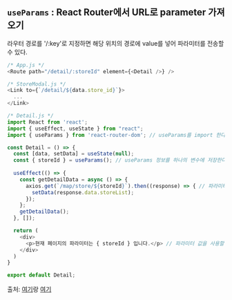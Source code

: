 ## `useParams` : React Router에서 URL로 parameter 가져오기
라우터 경로를 '/:key'로 지정하면 해당 위치의 경로에 value를 넣어 파라미터를 전송할 수 있다.  
```javascript
/* App.js */
<Route path="/detail/:storeId" element={<Detail />} />

/* StoreModal.js */
<Link to={`/detail/${data.store_id}`}>
  ...
</Link>

/* Detail.js */
import React from 'react';
import { useEffect, useState } from "react";
import { useParams } from 'react-router-dom'; // useParams를 import 한다.

const Detail = () => {
  const [data, setData] = useState(null);
  const { storeId } = useParams(); // useParams 정보를 하나의 변수에 저장한다.
  
  useEffect(() => {
    const getDetailData = async () => {
      axios.get(`/map/store/${storeId}`).then((response) => { // 파라미터 값을 사용할 수 있다.
        setData(response.data.storeList);
      });
    };
    getDetailData();
  }, []);

  return (
    <div>
      <p>현재 페이지의 파라미터는 { storeId } 입니다.</p> // 파라미터 값을 사용할 수 있다.
    </div>
  )
}

export default Detail;
```
출처: [여기](https://gongbu-ing.tistory.com/44)랑 [여기](https://velog.io/@nemo/useParams)
